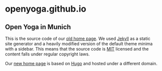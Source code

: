 # openyoga.github.io

## Open Yoga in Munich

This is the source code of our [old home page][1]. We used [Jekyll][2] as a static site generator and a heavily modified version of the default theme minima with a sidebar. This means that the source code is [MIT][3] licensed and the content falls under regular copyright laws.

Our [new home page][4] is based on [Hugo][5] and hosted under a different domain.

[1]: https://openyoga.github.io
[2]: https://jekyllrb.com
[3]: https://github.com/jekyll/jekyll/blob/master/LICENSE
[4]: https://yoga-muenchen-bogenhausen.de
[5]: http://gohugo.io/
